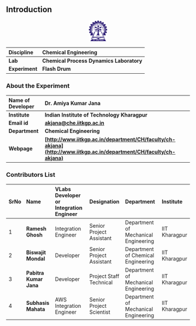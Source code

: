 ## Introduction

<div align="center">
<img src="experiment/images/iitkgp.png" width="10%">
</div>

<b>Discipline | <b> Chemical Engineering
:--|:--|
<b> Lab | <b> **Chemical Process Dynamics Laboratory**
<b> Experiment|     <b> **Flash Drum**


### About the Experiment 

<!--Fill a brief description of this experiment here-->

<b>Name of Developer | <b> **Dr. Amiya Kumar Jana**
:--|:--|
<b> Institute | <b>  **Indian Institute of Technology Kharagpur**
<b> Email id|     <b>  **akjana@che.iitkgp.ac.in**
<b> Department |  **Chemical Engineering**
<b>Webpage| <b> [http://www.iitkgp.ac.in/department/CH/faculty/ch-akjana](http://www.iitkgp.ac.in/department/CH/faculty/ch-akjana)


### Contributors List

SrNo | Name | VLabs Developer or Integration Engineer | Designation | Department| Institute
:--|:--|:--|:--|:--|:--|
1 | **Ramesh Ghosh** |Integration Engineer | Senior Project Assistant | Department of Mechanical Engineering | IIT Kharagpur | 
2 | **Biswajit Mondal** | Developer | Senior Project Assistant | Department of Chemical Engineering | IIT Kharagpur | 
3 | **Pabitra Kumar Jana** |Developer | Project Staff Technical | Department of Mechanical Engineering | IIT Kharagpur | 
4 |  **Subhasis Mahata** |  AWS Integration Engineer  | Senior Project Scientist | Department of Mechanical Engineering | IIT Kharagpur |
